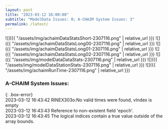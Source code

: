 ```yaml
---
layout: post
title: "2023-03-12 16:00:00"
subtitle: "ModelData Issues: 0; A-CHAIM System Issues: 3"
permalink: /latest/
---
```


![]({{ "/assets/img/achaimDataStatsShort-2307116.png" | relative_url }})
![]({{ "/assets/img/achaimDataStatsLong00-2307116.png" | relative_url }})
![]({{ "/assets/img/achaimDataStatsLong01-2307116.png" | relative_url }})
![]({{ "/assets/img/achaimDataStatsLong02-2307116.png" | relative_url }})
![]({{ "/assets/img/modelDataDataStats-2307116.png" | relative_url }})
![]({{ "/assets/img/modelDataStationStats-2307116.png" | relative_url }})
![]({{ "/assets/img/achaimRunTime-2307116.png" | relative_url }})


### A-CHAIM System Issues:  
  
{: .box-error}  
2023-03-12 16:43:42 RINEX303o:No valid times were found, vIndex is empty  
2023-03-12 16:43:43 Reference to non-existent field 'epoch'.  
2023-03-12 16:43:45 The logical indices contain a true value outside of the array bounds.  
